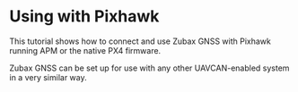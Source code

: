 # Using with Pixhawk

This tutorial shows how to connect and use Zubax GNSS with Pixhawk running APM or the native PX4 firmware.

Zubax GNSS can be set up for use with any other UAVCAN-enabled system in a very similar way.

